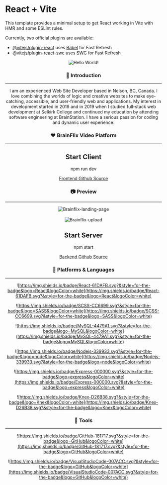 # React + Vite

This template provides a minimal setup to get React working in Vite with HMR and some ESLint rules.

Currently, two official plugins are available:

-   [@vitejs/plugin-react](https://github.com/vitejs/vite-plugin-react/blob/main/packages/plugin-react/README.md) uses [Babel](https://babeljs.io/) for Fast Refresh
-   [@vitejs/plugin-react-swc](https://github.com/vitejs/vite-plugin-react-swc) uses [SWC](https://swc.rs/) for Fast Refresh

<div align=center>

![Hello World!](https://capsule-render.vercel.app/api?type=cylinder&color=0:4287f5,100:a6c0fe&text=Hello%20World!&fontAlignY=45&fontSize=40&height=120&animation=blinking&desc=My%20name%20is%20Robbie&descAlignY=70&descAlign=50&fontColor=ffffff&descPadding=20)

<h3> 👋 Introduction </h3> <hr/> <p>I am an experienced Web Site Developer based in Nelson, BC, Canada. I love combining the worlds of logic and creative websites to make eye-catching, accessible, and user-friendly web and applications. My interest in development started in 2019 and in 2019 when I studied full-stack web development at Selkirk College and continued my education by attending software engineering at BrainStation. I have a serious passion for coding and dynamic user experience. </p>

<h3> ❤️ BrainFlix Video Platform</h3> <hr/>

<h2>Start Client</h2>

<p>npm run dev</p>

<a href="[https://github.com/robbie-carragher/robbie-carragher-brainflix](https://github.com/robbie-carragher/robbie-carragher-brainflix)"> Frontend Github Source </a>

<h3> 📷 Preview </h3> <hr/>

<img src="https://i.ibb.co/xhmWTTg/Brainflix-landing-page.png" alt="Brainflix-landing-page" border="0">
<br><br>
<img src="https://i.ibb.co/KzmvkS7/Brainflix-upload.png" alt="Brainflix-upload" border="0">

<h2>Start Server</h2>

<p>npm start</p>

<a href="[https://github.com/robbie-carragher/BrainFlix-Server](https://github.com/robbie-carragher/BrainFlix-Server)"> Backend Github Source </a>

<h3> 📝 Platforms & Languages </h3> <hr/>

![https://img.shields.io/badge/React-61DAFB.svg?&style=for-the-badge&logo=React&logoColor=white](https://img.shields.io/badge/React-61DAFB.svg?&style=for-the-badge&logo=React&logoColor=white)

![https://img.shields.io/badge/SCSS-CC6699.svg?&style=for-the-badge&logo=SASS&logoColor=white](https://img.shields.io/badge/SCSS-CC6699.svg?&style=for-the-badge&logo=SASS&logoColor=white)

![https://img.shields.io/badge/MySQL-4479A1.svg?&style=for-the-badge&logo=MySQL&logoColor=white](https://img.shields.io/badge/MySQL-4479A1.svg?&style=for-the-badge&logo=MySQL&logoColor=white)

![https://img.shields.io/badge/Nodejs-339933.svg?&style=for-the-badge&logo=node&logoColor=white](https://img.shields.io/badge/Nodejs-339933.svg?&style=for-the-badge&logo=node&logoColor=white)

![https://img.shields.io/badge/Express-000000.svg?&style=for-the-badge&logo=express&logoColor=white](https://img.shields.io/badge/Express-000000.svg?&style=for-the-badge&logo=express&logoColor=white)

![https://img.shields.io/badge/Knex-D26B38.svg?&style=for-the-badge&logo=Knex&logoColor=white](https://img.shields.io/badge/Knex-D26B38.svg?&style=for-the-badge&logo=Knex&logoColor=white)

<h3> 🔨 Tools </h3> <hr/>

![https://img.shields.io/badge/GitHub-181717.svg?&style=for-the-badge&logo=GitHub&logoColor=white](https://img.shields.io/badge/GitHub-181717.svg?&style=for-the-badge&logo=GitHub&logoColor=white)

![https://img.shields.io/badge/VisualStudioCode-007ACC.svg?&style=for-the-badge&logo=GitHub&logoColor=white](https://img.shields.io/badge/VisualStudioCode-007ACC.svg?&style=for-the-badge&logo=GitHub&logoColor=white)

</div>

